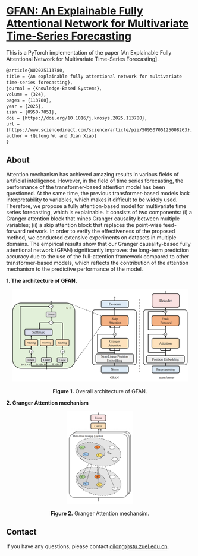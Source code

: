# [GFAN: An Explainable Fully Attentional Network for Multivariate Time-Series Forecasting](https://doi.org/10.1016/j.knosys.2025.113780)

This is a PyTorch implementation of the paper [An Explainable Fully Attentional Network for Multivariate Time-Series Forecasting].

```
@article{WU2025113780,
title = {An explainable fully attentional network for multivariate time-series forecasting},
journal = {Knowledge-Based Systems},
volume = {324},
pages = {113780},
year = {2025},
issn = {0950-7051},
doi = {https://doi.org/10.1016/j.knosys.2025.113780},
url = {https://www.sciencedirect.com/science/article/pii/S0950705125008263},
author = {Qilong Wu and Jian Xiao}
}
```

## About
Attention mechanism has achieved amazing results in various fields of artificial intelligence. However, in the field of time series forecasting, the performance of the transformer-based attention model has been questioned. At the same time, the previous transformer-based models lack interpretability to variables, which makes it difficult to be widely used. Therefore, we propose a fully attention-based model for multivariate time series forecasting, which is explainable. It consists of two components: (i) a Granger attention block that mines Granger causality between multiple variables; (ii) a skip attention block that replaces the point-wise feed-forward network. In order to verify the effectiveness of the proposed method, we conducted extensive experiments on datasets in multiple domains. The empirical results show that our Granger causality-based fully attentional network (GFAN) significantly improves the long-term prediction accuracy due to the use of the full-attention framework compared to other transformer-based models, which reflects the contribution of the attention mechanism to the predictive performance of the model.

**1. The architecture of GFAN.**

<p align="center">
<img src=".\pic\framework.png" height = "250" alt="" align=center />
<br><br>
<b>Figure 1.</b> Overall architecture of GFAN.
</p>

**2. Granger Attention mechanism**

<p align="center">
<img src=".\pic\Granger_Attention.png" height = "250" alt="" align=center />
<br><br>
<b>Figure 2.</b> Granger Attention mechansim.
</p>

## Contact
If you have any questions, please contact [qilong@stu.zuel.edu.cn](202021080121@stu.zuel.edu.cn).
